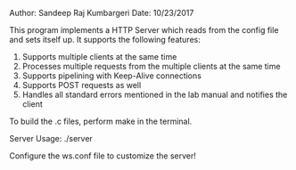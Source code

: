 Author: Sandeep Raj Kumbargeri
Date: 10/23/2017

This program implements a HTTP Server which reads from the config file and sets itself up. It supports the following features:

1. Supports multiple clients at the same time
2. Processes multiple requests from the multiple clients at the same time
3. Supports pipelining with Keep-Alive connections 
4. Supports POST requests as well
5. Handles all standard errors mentioned in the lab manual and notifies the client

To build the .c files, perform make in the terminal.

Server Usage: ./server

Configure the ws.conf file to customize the server!
